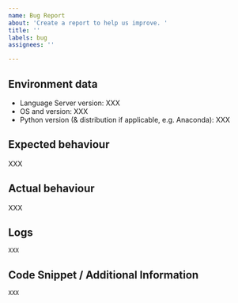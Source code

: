 ```yaml
---
name: Bug Report
about: 'Create a report to help us improve. '
title: ''
labels: bug
assignees: ''

---
```


<!-- 
Read the guidelines for filing an issue first. 

https://github.com/microsoft/python-language-server/blob/master/TROUBLESHOOTING.md#filing-an-issue
-->

## Environment data
<!--
To find your version: 

Select "View: Toggle Output" from the command palette (Ctrl+Shift+P on Windows/Linux, Command+Shift+P on macOS), then select "Python" in the dropdown on the right ("Python Language Server" if running Insiders build of VS Code). Look for the line Microsoft Python Language Server version X in the console.
-->

- Language Server version: XXX   
- OS and version: XXX
- Python version (& distribution if applicable, e.g. Anaconda): XXX

## Expected behaviour

XXX

## Actual behaviour

XXX


## Logs

<!-- 
Enable trace logging by adding "python.analysis.logLevel": "Trace" to your settings.json configuration file.

Adding this will cause a large amount of info to be printed to the Python output panel. This should not be left long term, as the performance impact of the logging is significant.
-->

```
XXX
```

## Code Snippet / Additional lnformation

<!--
Note: If you think a GIF of what is happening would be helpful, consider tools like https://www.cockos.com/licecap/, https://github.com/phw/peek or https://www.screentogif.com/ .
-->

```python
XXX
```


